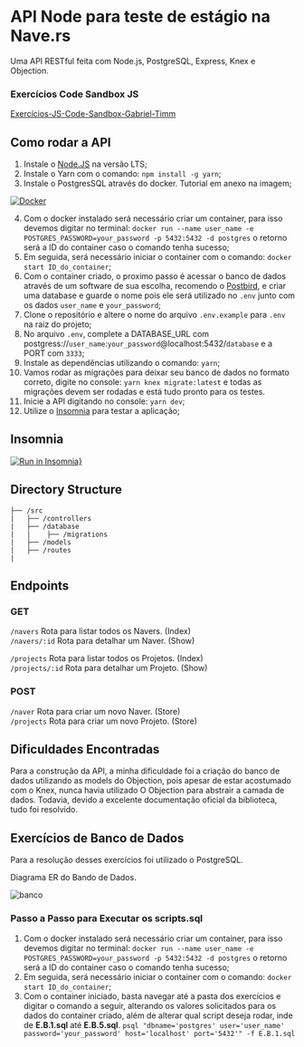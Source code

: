 # API Node para teste de estágio na Nave.rs

Uma API RESTful feita com Node.js, PostgreSQL, Express, Knex e Objection.

### Exercícios Code Sandbox JS

[Exercícios-JS-Code-Sandbox-Gabriel-Timm](https://codesandbox.io/s/teste-estagio-template-forked-t7ms2?file=/index.html)

## Como rodar a API

1. Instale o [Node.JS](https://nodejs.org/en/) na versão LTS;
2. Instale o Yarn com o comando: `npm install -g yarn`;
3. Instale o PostgresSQL através do docker. Tutorial em anexo na imagem;

  [![Docker](https://www.ortussolutions.com/__media/logos/docker.png)](https://www.notion.so/Instala-o-do-Docker-629bb75aa46f427589883f6bcbc82af7)

4. Com o docker instalado será necessário criar um container, para isso devemos digitar no terminal:
`docker run --name user_name -e POSTGRES_PASSWORD=your_password -p 5432:5432 -d postgres`
o retorno será a ID do container caso o comando tenha sucesso;
5. Em seguida, será necessário iniciar o container com o comando: `docker start ID_do_container`;
6. Com o container criado, o proximo passo é acessar o banco de dados através de um software de sua escolha, recomendo o [Postbird](https://www.electronjs.org/apps/postbird), e criar uma database e guarde o nome pois ele será utilizado no `.env` junto com os dados `user_name` e `your_password`;
7. Clone o repositório e altere o nome do arquivo `.env.example` para `.env` na raiz do projeto;
8. No arquivo `.env`, complete a DATABASE_URL com postgress://`user_name`:`your_password`@localhost:5432/`database` e a PORT com `3333`;
9. Instale as dependências utilizando o comando: `yarn`;
10. Vamos rodar as migrações para deixar seu banco de dados no formato correto, digite no console:
 `yarn knex migrate:latest` e todas as migrações devem ser rodadas e está tudo pronto para os testes.
11. Inicie a API digitando no console: `yarn dev`;
12. Utilize o [Insomnia](https://insomnia.rest/download) para testar a aplicação;

## Insomnia

[![Run in Insomnia}](https://insomnia.rest/images/run.svg)](https://insomnia.rest/run/?label=Navers%20API&uri=https%3A%2F%2Fraw.githubusercontent.com%2Fgstimm%2Fteste-estagio-nave-team%2Fmaster%2FInsomnia.json)

## Directory Structure

```
├── /src
|   ├── /controllers
|   ├── /database
|   |    ├── /migrations
|   ├── /models
|   ├── /routes
|
```

## Endpoints

### GET

`/navers` Rota para listar todos os Navers. (Index) <br/>
`/navers/:id` Rota para detalhar um Naver. (Show) <br/>

`/projects` Rota para listar todos os Projetos. (Index) <br/>
`/projects/:id` Rota para detalhar um Projeto. (Show) <br/>

### POST

`/naver` Rota para criar um novo Naver. (Store) <br/>
`/projects` Rota para criar um novo Projeto. (Store) <br/>

## Dificuldades Encontradas

Para a construção da API, a minha dificuldade foi a criação do banco de dados utilizando as models do Objection, pois apesar de estar acostumado com o Knex, nunca havia utilizado O Objection para abstrair a camada de dados. Todavia, devido a excelente documentação oficial da biblioteca, tudo foi resolvido.

## Exercícios de Banco de Dados

Para a resolução desses exercícios foi utilizado o PostgreSQL.

Diagrama ER do Bando de Dados.

![banco](https://nave-challenges.s3.amazonaws.com/Back-End-Interniship/database-er.png)

### Passo a Passo para Executar os scripts.sql

1. Com o docker instalado será necessário criar um container, para isso devemos digitar no terminal:
`docker run --name user_name -e POSTGRES_PASSWORD=your_password -p 5432:5432 -d postgres`
o retorno será a ID do container caso o comando tenha sucesso;
2. Em seguida, será necessário iniciar o container com o comando: `docker start ID_do_container`;
3. Com o container iniciado, basta navegar até a pasta dos exercícios e digitar o comando a seguir, alterando os valores solicitados para os dados do container criado, além de alterar qual script deseja rodar, inde de **E.B.1.sql** até **E.B.5.sql**.
`psql "dbname='postgres' user='user_name' password='your_password' host='localhost' port='5432'" -f E.B.1.sql`
